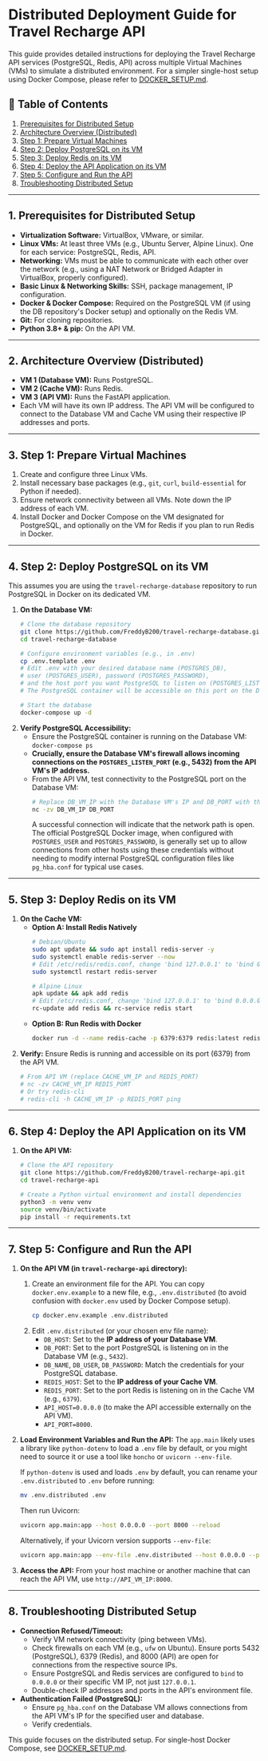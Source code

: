 # Distributed Deployment Guide for Travel Recharge API

This guide provides detailed instructions for deploying the Travel Recharge API services (PostgreSQL, Redis, API) across multiple Virtual Machines (VMs) to simulate a distributed environment. For a simpler single-host setup using Docker Compose, please refer to [DOCKER_SETUP.md](DOCKER_SETUP.md).

## 📖 Table of Contents

1.  [Prerequisites for Distributed Setup](#prerequisites-for-distributed-setup)
2.  [Architecture Overview (Distributed)](#architecture-overview-distributed)
3.  [Step 1: Prepare Virtual Machines](#step-1-prepare-virtual-machines)
4.  [Step 2: Deploy PostgreSQL on its VM](#step-2-deploy-postgresql-on-its-vm)
5.  [Step 3: Deploy Redis on its VM](#step-3-deploy-redis-on-its-vm)
6.  [Step 4: Deploy the API Application on its VM](#step-4-deploy-the-api-application-on-its-vm)
7.  [Step 5: Configure and Run the API](#step-5-configure-and-run-the-api)
8.  [Troubleshooting Distributed Setup](#troubleshooting-distributed-setup)

---

## 1. Prerequisites for Distributed Setup

*   **Virtualization Software:** VirtualBox, VMware, or similar.
*   **Linux VMs:** At least three VMs (e.g., Ubuntu Server, Alpine Linux). One for each service: PostgreSQL, Redis, API.
*   **Networking:** VMs must be able to communicate with each other over the network (e.g., using a NAT Network or Bridged Adapter in VirtualBox, properly configured).
*   **Basic Linux & Networking Skills:** SSH, package management, IP configuration.
*   **Docker & Docker Compose:** Required on the PostgreSQL VM (if using the DB repository's Docker setup) and optionally on the Redis VM.
*   **Git:** For cloning repositories.
*   **Python 3.8+ & pip:** On the API VM.

---

## 2. Architecture Overview (Distributed)

*   **VM 1 (Database VM):** Runs PostgreSQL.
*   **VM 2 (Cache VM):** Runs Redis.
*   **VM 3 (API VM):** Runs the FastAPI application.
*   Each VM will have its own IP address. The API VM will be configured to connect to the Database VM and Cache VM using their respective IP addresses and ports.

---

## 3. Step 1: Prepare Virtual Machines

1.  Create and configure three Linux VMs.
2.  Install necessary base packages (e.g., `git`, `curl`, `build-essential` for Python if needed).
3.  Ensure network connectivity between all VMs. Note down the IP address of each VM.
4.  Install Docker and Docker Compose on the VM designated for PostgreSQL, and optionally on the VM for Redis if you plan to run Redis in Docker.

---

## 4. Step 2: Deploy PostgreSQL on its VM

This assumes you are using the `travel-recharge-database` repository to run PostgreSQL in Docker on its dedicated VM.

1.  **On the Database VM:**
    ```bash
    # Clone the database repository
    git clone https://github.com/FreddyB200/travel-recharge-database.git
    cd travel-recharge-database

    # Configure environment variables (e.g., in .env)
    cp .env.template .env
    # Edit .env with your desired database name (POSTGRES_DB),
    # user (POSTGRES_USER), password (POSTGRES_PASSWORD),
    # and the host port you want PostgreSQL to listen on (POSTGRES_LISTEN_PORT, e.g., 5432).
    # The PostgreSQL container will be accessible on this port on the Database VM's IP.

    # Start the database
    docker-compose up -d
    ```
2.  **Verify PostgreSQL Accessibility:**
    *   Ensure the PostgreSQL container is running on the Database VM: `docker-compose ps`
    *   **Crucially, ensure the Database VM's firewall allows incoming connections on the `POSTGRES_LISTEN_PORT` (e.g., 5432) from the API VM's IP address.**
    *   From the API VM, test connectivity to the PostgreSQL port on the Database VM:
        ```bash
        # Replace DB_VM_IP with the Database VM's IP and DB_PORT with the POSTGRES_LISTEN_PORT
        nc -zv DB_VM_IP DB_PORT
        ```
        A successful connection will indicate that the network path is open. The official PostgreSQL Docker image, when configured with `POSTGRES_USER` and `POSTGRES_PASSWORD`, is generally set up to allow connections from other hosts using these credentials without needing to modify internal PostgreSQL configuration files like `pg_hba.conf` for typical use cases.

---

## 5. Step 3: Deploy Redis on its VM

1.  **On the Cache VM:**
    *   **Option A: Install Redis Natively**
        ```bash
        # Debian/Ubuntu
        sudo apt update && sudo apt install redis-server -y
        sudo systemctl enable redis-server --now
        # Edit /etc/redis/redis.conf, change 'bind 127.0.0.1' to 'bind 0.0.0.0' or the Cache VM's IP
        sudo systemctl restart redis-server
        ```
        ```bash
        # Alpine Linux
        apk update && apk add redis
        # Edit /etc/redis.conf, change 'bind 127.0.0.1' to 'bind 0.0.0.0' or the Cache VM's IP
        rc-update add redis && rc-service redis start
        ```
    *   **Option B: Run Redis with Docker**
        ```bash
        docker run -d --name redis-cache -p 6379:6379 redis:latest redis-server --bind 0.0.0.0
        ```
2.  **Verify:** Ensure Redis is running and accessible on its port (6379) from the API VM.
    ```bash
    # From API VM (replace CACHE_VM_IP and REDIS_PORT)
    # nc -zv CACHE_VM_IP REDIS_PORT
    # Or try redis-cli
    # redis-cli -h CACHE_VM_IP -p REDIS_PORT ping 
    ```

---

## 6. Step 4: Deploy the API Application on its VM

1.  **On the API VM:**
    ```bash
    # Clone the API repository
    git clone https://github.com/FreddyB200/travel-recharge-api.git
    cd travel-recharge-api

    # Create a Python virtual environment and install dependencies
    python3 -m venv venv
    source venv/bin/activate
    pip install -r requirements.txt
    ```

---

## 7. Step 5: Configure and Run the API

1.  **On the API VM (in `travel-recharge-api` directory):**
    1.  Create an environment file for the API. You can copy `docker.env.example` to a new file, e.g., `.env.distributed` (to avoid confusion with `docker.env` used by Docker Compose setup).
        ```bash
        cp docker.env.example .env.distributed 
        ```
    2.  Edit `.env.distributed` (or your chosen env file name):
        *   `DB_HOST`: Set to the **IP address of your Database VM**.
        *   `DB_PORT`: Set to the port PostgreSQL is listening on in the Database VM (e.g., `5432`).
        *   `DB_NAME`, `DB_USER`, `DB_PASSWORD`: Match the credentials for your PostgreSQL database.
        *   `REDIS_HOST`: Set to the **IP address of your Cache VM**.
        *   `REDIS_PORT`: Set to the port Redis is listening on in the Cache VM (e.g., `6379`).
        *   `API_HOST=0.0.0.0` (to make the API accessible externally on the API VM).
        *   `API_PORT=8000`.

2.  **Load Environment Variables and Run the API:**
    The `app.main` likely uses a library like `python-dotenv` to load a `.env` file by default, or you might need to source it or use a tool like `honcho` or `uvicorn --env-file`.

    If `python-dotenv` is used and loads `.env` by default, you can rename your `.env.distributed` to `.env` before running:
    ```bash
    mv .env.distributed .env 
    ```
    Then run Uvicorn:
    ```bash
    uvicorn app.main:app --host 0.0.0.0 --port 8000 --reload 
    ```
    Alternatively, if your Uvicorn version supports `--env-file`:
    ```bash
    uvicorn app.main:app --env-file .env.distributed --host 0.0.0.0 --port 8000 --reload
    ```

3.  **Access the API:** From your host machine or another machine that can reach the API VM, use `http://API_VM_IP:8000`.

---

## 8. Troubleshooting Distributed Setup

*   **Connection Refused/Timeout:**
    *   Verify VM network connectivity (ping between VMs).
    *   Check firewalls on each VM (e.g., `ufw` on Ubuntu). Ensure ports 5432 (PostgreSQL), 6379 (Redis), and 8000 (API) are open for connections from the respective source IPs.
    *   Ensure PostgreSQL and Redis services are configured to `bind` to `0.0.0.0` or their specific VM IP, not just `127.0.0.1`.
    *   Double-check IP addresses and ports in the API's environment file.
*   **Authentication Failed (PostgreSQL):**
    *   Ensure `pg_hba.conf` on the Database VM allows connections from the API VM's IP for the specified user and database.
    *   Verify credentials.

This guide focuses on the distributed setup. For single-host Docker Compose, see [DOCKER_SETUP.md](DOCKER_SETUP.md).
